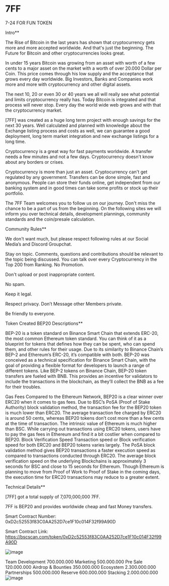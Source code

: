 # 7FF
7-24 FOR FUN TOKEN


Intro**

The Rise of Bitcoin in the last years has shown that cryptocurrency gets more and more accepted worldwide. And that's just the beginning.  The Future for Bitcoin and other cryptocurrencies looks great. 

In under 15 years Bitcoin was growing from an asset with worth of a few cents to a major asset on the market with a worth of over  20.000 Dollar per Coin. This price comes through his low supply and the acceptance that grows every day worldwide. Big Investors, Banks and Companies work more and more with cryptocurrency and other digital assets.

The next 10, 20 or even 30 or 40 years we all will really see what potential and limits cryptocurrency really has. Today Bitcoin is integrated and that process will never stop. Every day the world wide web grows and with that the cryptocurrency market.

[7FF] was created as a huge long term project with enough savings for the next 30 years. Well calculated and planned with knowledge about the Exchange listing process and costs as well, we can guarantee a good deployment, long term market integration and new exchange listings for a long time.

Cryptocurrency is a great way for fast payments worldwide. A transfer needs a few minutes and not a few days. Cryptocurrency doesn't know about any borders or crises. 

Cryptocurrency is more than just an asset. Cryptocurrency can't get regulated by any government. Transfers can be done simple, fast and anonymous. People can store their funds online, get independent from our banking system and in good times can take some profits or stock up their portfolio. 

The 7FF Team welcomes you to follow us on our journey. Don't miss the chance to be a part of us from the beginning. On the following sites we will inform you over technical details, development plannings, community standards and the coin/presale calculation.





Community Rules**

We don't want much, but please respect following rules at our Social Media’s and Discord Groupchat.

Stay on topic. Comments, questions and contributions should be relevant to the topic being discussed. You can talk over every Cryptocurrency in the Top 200 from Ranking. No Promotion.

Don't upload or post inappropriate content.

No spam. 

Keep it legal.

Respect privacy. Don’t Message other Members private.

Be friendly to everyone.






Token Created BEP20 Descriptions**

BEP-20 is a token standard on Binance Smart Chain that extends ERC-20, the most common Ethereum token standard. You can think of it as a blueprint for tokens that defines how they can be spent, who can spend them, and other rules for their usage. Due to its similarity to Binance Chain’s BEP-2 and Ethereum’s ERC-20, it’s compatible with both. BEP-20 was conceived as a technical specification for Binance Smart Chain, with the goal of providing a flexible format for developers to launch a range of different tokens. Like BEP-2 tokens on Binance Chain, BEP-20 token transfers are fueled with BNB. This provides an incentive for validators to include the transactions in the blockchain, as they’ll collect the BNB as a fee for their troubles.

Gas Fees
Compared to the Ethereum Network, BEP20 is a clear winner over ERC20 when it comes to gas fees. Due to BSC’s PoSA (Proof of Stake Authority) block validation method, the transaction fee for the BEP20 token is much lower than ERC20. The average transaction fee charged by ERC20 is around 50 cents, whereas BEP20 tokens don’t cost more than a few cents at the time of transaction. The intrinsic value of Ethereum is much higher than BSC. While carrying out transactions using ERC20 tokens, users have to pay the gas fees in Ethereum and find it a bit costlier when compared to BEP20.
Block Verification Speed
Transaction speed or Block verification speed for both ERC20 and BEP20 tokens varies largely. The PoSA block validation method gives BEP20 transactions a faster execution speed as compared to transactions conducted through ERC20. The average block verification speed on the underlying Blockchains is approximately 3 seconds for BSC and close to 15 seconds for Ethereum. Though Ethereum is planning to move from Proof of Work to Proof of Stake in the coming days, the execution time for ERC20 transactions may reduce to a greater extent.


Technical Details**

[7FF] got a total supply of 7,070,000,000 7FF. 

7FF is BEP20 and provides worldwide cheap and fast Money transfers.

Smart Contract Number: 0xD2c52553f83C0AA252D7ce1F10c014F32f99A90D

Smart Contract Link: https://bscscan.com/token/0xD2c52553f83C0AA252D7ce1F10c014F32f99A90D

![image](https://user-images.githubusercontent.com/67062058/187182509-40c6798e-e112-4b1d-b3ca-689ed82ffd69.png)


Team Development	700.000.000
Marketing 	500.000.000
Pre Sale	120.000.000
Airdrop & Bounties	350.000.000
Ecosystem	2.300.000.000
Partnerships	500.000.000
Reserve	600.000.000
Stacking	2.000.000.000
![image](https://user-images.githubusercontent.com/67062058/187182884-55e54231-00bb-4ff0-b24b-d2ff3ed3ef7b.png)

